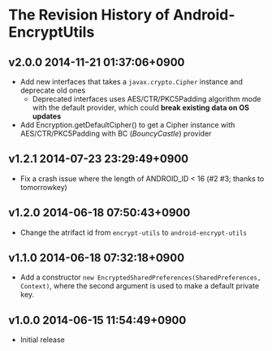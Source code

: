 # The Revision History of Android-EncryptUtils

## v2.0.0 2014-11-21 01:37:06+0900

* Add new interfaces that takes a `javax.crypto.Cipher` instance and deprecate old ones
  * Deprecated interfaces uses AES/CTR/PKC5Padding algorithm mode with the default provider, which could **break existing data on OS updates**
* Add Encryption.getDefaultCipher() to get a Cipher instance with AES/CTR/PKC5Padding with BC (*BouncyCastle*) provider

## v1.2.1 2014-07-23 23:29:49+0900

* Fix a crash issue where the length of ANDROID_ID < 16 (#2 #3; thanks to tomorrowkey)

## v1.2.0 2014-06-18 07:50:43+0900

* Change the atrifact id from `encrypt-utils` to `android-encrypt-utils`

## v1.1.0 2014-06-18 07:32:18+0900

* Add a constructor `new EncryptedSharedPreferences(SharedPreferences, Context)`,
  where the second argument is used to make a default private key.

## v1.0.0 2014-06-15 11:54:49+0900

* Initial release
